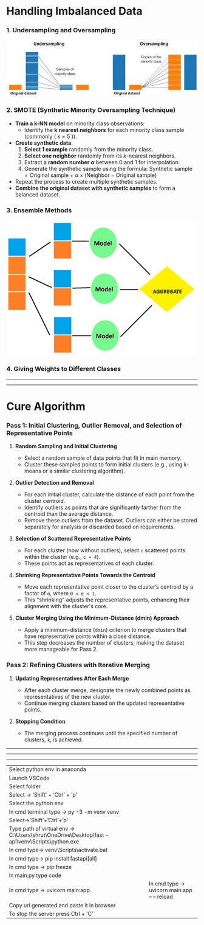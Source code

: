 # **Handling Imbalanced Data**

### 1. **Undersampling and Oversampling**  
![](https://github.com/ParitKansal/ml/blob/main/photos/1_7xf9e1EaoK5n05izIFBouA.webp)

### 2. **SMOTE (Synthetic Minority Oversampling Technique)**  
- **Train a k-NN model** on minority class observations:
  - Identify the **k nearest neighbors** for each minority class sample (commonly \( k = 5 \)).  
- **Create synthetic data**:
  1. **Select 1 example** randomly from the minority class.  
  2. **Select one neighbor** randomly from its $k$-nearest neighbors.  
  3. Extract a **random number $\alpha$** between 0 and 1 for interpolation.  
  4. Generate the synthetic sample using the formula:  $\text{Synthetic sample} = \text{Original sample} + \alpha \times (\text{Neighbor} - \text{Original sample})$
- Repeat the process to create multiple synthetic samples.
- **Combine the original dataset with synthetic samples** to form a balanced dataset.

### 3. Ensemble Methods
  ![](https://github.com/ParitKansal/ml/blob/main/photos/tempo2314.png)

### 4. Giving Weights to Different Classes  



---
---


# Cure Algorithm

### **Pass 1: Initial Clustering, Outlier Removal, and Selection of Representative Points**

1. **Random Sampling and Initial Clustering**
   - Select a random sample of data points that fit in main memory.
   - Cluster these sampled points to form initial clusters (e.g., using k-means or a similar clustering algorithm).

2. **Outlier Detection and Removal**
    - For each initial cluster, calculate the distance of each point from the cluster centroid.
    - Identify outliers as points that are significantly farther from the centroid than the average distance.
    - Remove these outliers from the dataset. Outliers can either be stored separately for analysis or discarded based on requirements.

3. **Selection of Scattered Representative Points**
    - For each cluster (now without outliers), select `c` scattered points within the cluster (e.g., `c = 4`).
    - These points act as representatives of each cluster.

4. **Shrinking Representative Points Towards the Centroid**
    - Move each representative point closer to the cluster’s centroid by a factor of `α`, where `0 < α < 1`.
    - This "shrinking" adjusts the representative points, enhancing their alignment with the cluster's core.

5. **Cluster Merging Using the Minimum-Distance (dmin) Approach**
    - Apply a minimum-distance (`dmin`) criterion to merge clusters that have representative points within a close distance.
    - This step decreases the number of clusters, making the dataset more manageable for Pass 2.


### **Pass 2: Refining Clusters with Iterative Merging**

1. **Updating Representatives After Each Merge**
    - After each cluster merge, designate the newly combined points as representatives of the new cluster.
    - Continue merging clusters based on the updated representative points.

2. **Stopping Condition**
    - The merging process continues until the specified number of clusters, `k`, is achieved.

---
---
---

|||
|-|-|
|Select python env in anaconda
| Launch VSCode
| Select folder
| Select -> ‘Shift’ + ‘Ctrl’ + ‘p’
| Select the python env
| In cmd terminal type -> py -3 -m venv venv
| Select->’Shift’+’Ctrl’+’p’
| Type path of virtual env -> C:\Users\shrut\OneDrive\Desktop\fast - api\venv\Scripts\python.exe
| In cmd type-> venv\Scripts\activate.bat
| In cmd type-> pip install fastapi[all]
| In cmd type -> pip freeze
| In main.py type code
|In cmd type -> uvicorn main:app |In cmd type -> uvicorn main:app – – reload|
|Copy url generated and paste it in browser |
|To stop the server press Ctrl + ‘C’ |

